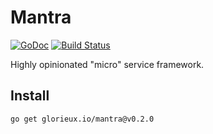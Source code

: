 # Mantra

[![GoDoc](https://godoc.org/glorieux.io/mantra?status.svg)](https://godoc.org/glorieux.io/mantra)
[![Build Status](https://travis-ci.org/glorieux/mantra.svg?branch=master)](https://travis-ci.org/glorieux/mantra)

Highly opinionated "micro" service framework.

## Install

`go get glorieux.io/mantra@v0.2.0`
